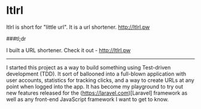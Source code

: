 # ltlrl

ltlrl is short for "little url". It is a url shortener. http://ltlrl.pw

###tl;dr

I built a URL shortener. Check it out - http://ltlrl.pw

---

I started this project as a way to build something using Test-driven development (TDD). It sort of ballooned into a full-blown application with user accounts, statistics for tracking clicks, and a way to create URLs at any point when logged into the app. It has become my playground to try out new features released for the (https://laravel.com)[Laravel] framework as well as any front-end JavaScript framework I want to get to know.
